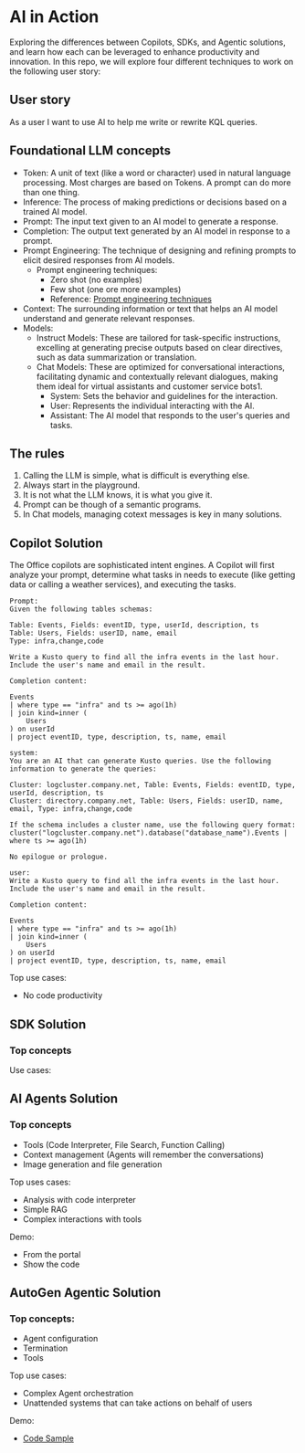 # AI in Action

Exploring the differences between Copilots, SDKs, and Agentic solutions, and learn how each can be leveraged to enhance productivity and innovation. In this repo, we will explore four different techniques to work on the following user story:

## User story

As a user I want to use AI to help me write or rewrite KQL queries.

## Foundational LLM concepts

- Token: A unit of text (like a word or character) used in natural language processing. Most charges are based on Tokens. A prompt can do more than one thing.
- Inference: The process of making predictions or decisions based on a trained AI model.
- Prompt: The input text given to an AI model to generate a response.
- Completion: The output text generated by an AI model in response to a prompt.
- Prompt Engineering: The technique of designing and refining prompts to elicit desired responses from AI models.
  - Prompt engineering techniques:
    - Zero shot (no examples)
    - Few shot (one ore more examples)
    - Reference: [Prompt engineering techniques](https://www.promptingguide.ai/techniques)
- Context: The surrounding information or text that helps an AI model understand and generate relevant responses.
- Models:
  - Instruct Models: These are tailored for task-specific instructions, excelling at generating precise outputs based on clear directives, such as data summarization or translation.
  - Chat Models: These are optimized for conversational interactions, facilitating dynamic and contextually relevant dialogues, making them ideal for virtual assistants and customer service bots1.
    - System: Sets the behavior and guidelines for the interaction.
    - User: Represents the individual interacting with the AI.
    - Assistant: The AI model that responds to the user's queries and tasks.

## The rules

1. Calling the LLM is simple, what is difficult is everything else.
2. Always start in the playground.
3. It is not what the LLM knows, it is what you give it.
4. Prompt can be though of a semantic programs.
5. In Chat models, managing cotext messages is key in many solutions.


## Copilot Solution

The Office copilots are sophisticated intent engines. A Copilot will first analyze your prompt, determine what tasks in needs to execute (like getting data or calling a weather services), and executing the tasks.

```text
Prompt:
Given the following tables schemas:

Table: Events, Fields: eventID, type, userId, description, ts
Table: Users, Fields: userID, name, email
Type: infra,change,code

Write a Kusto query to find all the infra events in the last hour. Include the user's name and email in the result.

Completion content:

Events
| where type == "infra" and ts >= ago(1h)
| join kind=inner (
    Users
) on userId
| project eventID, type, description, ts, name, email
```

```text
system:
You are an AI that can generate Kusto queries. Use the following information to generate the queries:

Cluster: logcluster.company.net, Table: Events, Fields: eventID, type, userId, description, ts
Cluster: directory.company.net, Table: Users, Fields: userID, name, email, Type: infra,change,code

If the schema includes a cluster name, use the following query format:
cluster("logcluster.company.net").database("database_name").Events | where ts >= ago(1h)

No epilogue or prologue.

user:
Write a Kusto query to find all the infra events in the last hour. Include the user's name and email in the result.

Completion content:

Events
| where type == "infra" and ts >= ago(1h)
| join kind=inner (
    Users
) on userId
| project eventID, type, description, ts, name, email
```

Top use cases:
- No code productivity

## SDK Solution

### Top concepts

Use cases:


## AI Agents Solution

### Top concepts

- Tools (Code Interpreter, File Search, Function Calling)
- Context management (Agents will remember the conversations)
- Image generation and file generation

Top uses cases: 
- Analysis with code interpreter
- Simple RAG
- Complex interactions with tools

Demo:
- From the portal
- Show the code

## AutoGen Agentic Solution 

### Top concepts:

- Agent configuration
- Termination
- Tools

Top use cases:
- Complex Agent orchestration
- Unattended systems that can take actions on behalf of users

Demo:
- [Code Sample](https://github.com/msalemor/agentic-intro-autogen/blob/main/demos/kql-writer-agents.py)
